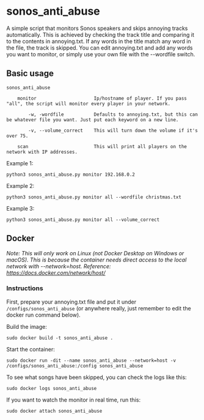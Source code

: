 # sonos_anti_abuse
A simple script that monitors Sonos speakers and skips annoying tracks automatically. This is achieved by checking the track title and comparing it to the contents in annoying.txt. If any words in the title match any word in the file, the track is skipped. You can edit annoying.txt and add any words you want to monitor, or simply use your own file with the --wordfile switch.


## Basic usage

    sonos_anti_abuse
    
        monitor                     Ip/hostname of player. If you pass "all", the script will monitor every player in your network.

            -w, -wordfile           Defaults to annoying.txt, but this can be whatever file you want. Just put each keyword on a new line.

            -v, --volume_correct    This will turn down the volume if it's over 75.

        scan                        This will print all players on the network with IP addresses.


Example 1:
      

`python3 sonos_anti_abuse.py monitor 192.168.0.2`


Example 2:      


`python3 sonos_anti_abuse.py monitor all --wordfile christmas.txt`


Example 3:      


`python3 sonos_anti_abuse.py monitor all --volume_correct` 


## Docker

*Note: This will only work on Linux (not Docker Desktop on Windows or macOS). This is because the container needs direct access to the local network with --network=host. Reference: https://docs.docker.com/network/host/*


### Instructions

First, prepare your annoying.txt file and put it under `/configs/sonos_anti_abuse` (or anywhere really, just remember to edit the docker run command below).


Build the image:


`sudo docker build -t sonos_anti_abuse .`


Start the container:


`sudo docker run -dit --name sonos_anti_abuse --network=host -v /configs/sonos_anti_abuse:/config sonos_anti_abuse`


To see what songs have been skipped, you can check the logs like this:


`sudo docker logs sonos_anti_abuse`


If you want to watch the monitor in real time, run this:


`sudo docker attach sonos_anti_abuse`
